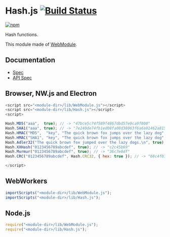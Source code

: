 # Hash.js [![Build Status](https://travis-ci.org/uupaa/Hash.js.svg)](https://travis-ci.org/uupaa/Hash.js)

[![npm](https://nodei.co/npm/uupaa.hash.js.svg?downloads=true&stars=true)](https://nodei.co/npm/uupaa.hash.js/)

Hash functions.

This module made of [WebModule](https://github.com/uupaa/WebModule).

## Documentation
- [Spec](https://github.com/uupaa/Hash.js/wiki/)
- [API Spec](https://github.com/uupaa/Hash.js/wiki/Hash)

## Browser, NW.js and Electron

```js
<script src="<module-dir>/lib/WebModule.js"></script>
<script src="<module-dir>/lib/Hash.js"></script>
<script>

Hash.MD5("aaa",  true); // -> "47bce5c74f589f4867dbd57e9ca9f808"
Hash.SHA1("aaa", true); // -> "7e240de74fb1ed08fa08d38063f6a6a91462a815"
Hash.HMAC("MD5",  "key", "The quick brown fox jumps over the lazy dog", true); // -> "80070713463e7749b90c2dc24911e275"
Hash.HMAC("SHA1", "key", "The quick brown fox jumps over the lazy dog", true); // -> "de7c9b85b8b78aa6bc8a7a36f70a90701c9db4d9"
Hash.Adler32("The quick brown fox jumped over the lazy dogs.\n", true); // -> "9de210db"
Hash.XXHash("0123456789abcdef", true); // -> "c2c45b69"
Hash.Murmur("0123456789abcdef", true); // -> "36c7e0df"
Hash.CRC("0123456789abcdef", Hash.CRC32, { hex: true }); // -> "68c4f033"

</script>
```

## WebWorkers

```js
importScripts("<module-dir>/lib/WebModule.js");
importScripts("<module-dir>/lib/Hash.js");

```

## Node.js

```js
require("<module-dir>/lib/WebModule.js");
require("<module-dir>/lib/Hash.js");

```

